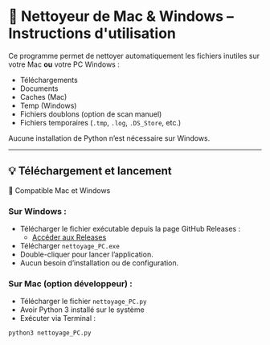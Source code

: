 # 🧼 Nettoyeur de Mac & Windows – Instructions d'utilisation

Ce programme permet de nettoyer automatiquement les fichiers inutiles sur votre Mac **ou** votre PC Windows :
- Téléchargements
- Documents
- Caches (Mac)
- Temp (Windows)
- Fichiers doublons (option de scan manuel)
- Fichiers temporaires (`.tmp`, `.log`, `.DS_Store`, etc.)

Aucune installation de Python n’est nécessaire sur Windows.

---

## 💡 Téléchargement et lancement

📍 Compatible Mac et Windows

### Sur Windows :
- Télécharger le fichier exécutable depuis la page GitHub Releases :
  - [Accéder aux Releases](https://github.com/linaturgan/Nettoyage_PC/releases/latest)
- Télécharger `nettoyage_PC.exe`
- Double-cliquer pour lancer l’application.
- Aucun besoin d’installation ou de configuration.

### Sur Mac (option développeur) :
- Télécharger le fichier `nettoyage_PC.py`
- Avoir Python 3 installé sur le système
- Exécuter via Terminal :
```bash
python3 nettoyage_PC.py
